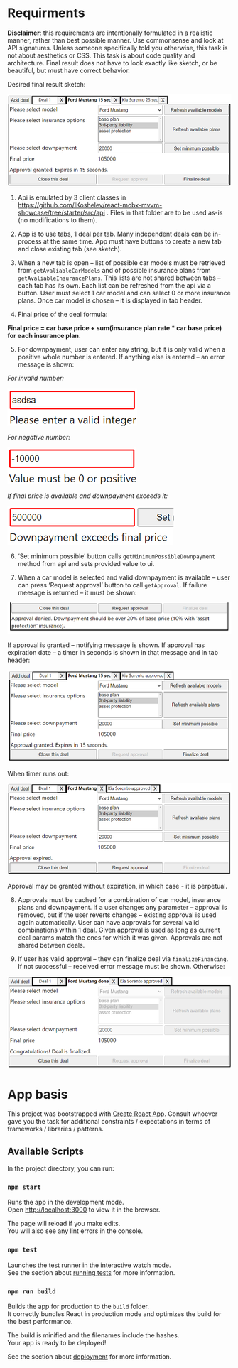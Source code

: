 # Requirments

**Disclaimer**: this requirements are intentionally formulated in a realistic manner, rather than best possible manner. Use commonsense and look at API signatures. Unless someone specifically told you otherwise, this task is not about aesthetics or CSS. This task is about code quality and architecture. Final result does not have to look exactly like sketch, or be beautiful, but must have correct behavior. 

Desired final result sketch: 

![](/requirments-sketches/1.png)

1.	Api is emulated by 3 client classes in https://github.com/IKoshelev/react-mobx-mvvm-showcase/tree/starter/src/api . Files in that folder are to be used as-is (no modifications to them).

2.	App is to use tabs, 1 deal per tab. Many independent deals can be in-process at the same time. App must have buttons to create a new tab and close existing tab (see sketch).

3.	When a new tab is open – list of possible car models must be retrieved from `getAvaliableCarModels` and of possible insurance plans from `getAvaliableInsurancePlans`. This lists are not shared between tabs – each tab has its own. Each list can be refreshed from the api via a button. User must select 1 car model and can select 0 or more insurance plans. Once car model is chosen – it is displayed in tab header.

4.	Final price of the deal formula: 

**Final price = car base price + sum(insurance plan rate * car base price) for each insurance plan.**

5.	For downpayment, user can enter any string, but it is only valid when a positive whole number is entered. If anything else is entered – an error message is shown:

*For invalid number:*

![](/requirments-sketches/2.png)

*For negative number:*

![](/requirments-sketches/3.png)

*If final price is available and downpayment exceeds it:*

![](/requirments-sketches/4.png)


6.	‘Set minimum possible’ button calls `getMinimumPossibleDownpayment` method from api and sets provided value to ui.

7.	When a car model is selected and valid downpayment is available – user can press ‘Request approval’ button to call `getApproval`. If failure meesage is returned – it must be shown:

![](/requirments-sketches/5.png)

If approval is granted – notifying message is shown. If approval has expiration date – a timer in seconds is shown in that message and in tab header:

![](/requirments-sketches/6.png)

When timer runs out:

![](/requirments-sketches/7.png)

Approval may be granted without expiration, in which case - it is perpetual. 

8.	Approvals must be cached for a combination of car model, insurance plans and downpayment. If a user changes any parameter – approval is removed, but if the user reverts changes – existing approval is used again automatically. User can have approvals for several valid combinations within 1 deal. Given approval is used as long as current deal params match the ones for which it was given. Approvals are not shared between deals. 

9.	If user has valid approval – they can finalize deal via `finalizeFinancing`. If not successful – received error message must be shown. Otherwise:

![](/requirments-sketches/8.png)

# App basis

This project was bootstrapped with [Create React App](https://github.com/facebook/create-react-app).
Consult whoever gave you the task for additional constraints / expectations in terms of frameworks / libraries / patterns. 

## Available Scripts

In the project directory, you can run:

### `npm start`

Runs the app in the development mode.<br />
Open [http://localhost:3000](http://localhost:3000) to view it in the browser.

The page will reload if you make edits.<br />
You will also see any lint errors in the console.

### `npm test`

Launches the test runner in the interactive watch mode.<br />
See the section about [running tests](https://facebook.github.io/create-react-app/docs/running-tests) for more information.

### `npm run build`

Builds the app for production to the `build` folder.<br />
It correctly bundles React in production mode and optimizes the build for the best performance.

The build is minified and the filenames include the hashes.<br />
Your app is ready to be deployed!

See the section about [deployment](https://facebook.github.io/create-react-app/docs/deployment) for more information.
